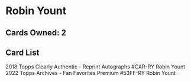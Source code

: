 # Robin Yount

## Cards Owned: 2

## Card List

2018 Topps Clearly Authentic - Reprint Autographs #CAR-RY Robin Yount<br>
2022 Topps Archives - Fan Favorites Premium #53FF-RY Robin Yount<br>
